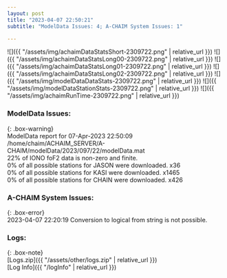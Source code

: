 ```yaml
---
layout: post
title: "2023-04-07 22:50:21"
subtitle: "ModelData Issues: 4; A-CHAIM System Issues: 1"

---
```


![]({{ "/assets/img/achaimDataStatsShort-2309722.png" | relative_url }})
![]({{ "/assets/img/achaimDataStatsLong00-2309722.png" | relative_url }})
![]({{ "/assets/img/achaimDataStatsLong01-2309722.png" | relative_url }})
![]({{ "/assets/img/achaimDataStatsLong02-2309722.png" | relative_url }})
![]({{ "/assets/img/modelDataDataStats-2309722.png" | relative_url }})
![]({{ "/assets/img/modelDataStationStats-2309722.png" | relative_url }})
![]({{ "/assets/img/achaimRunTime-2309722.png" | relative_url }})


### ModelData Issues:  
  
{: .box-warning}  
 ModelData report for 07-Apr-2023 22:50:09   
 /home/chaim/ACHAIM_SERVER/A-CHAIM/modelData/2023/097/22/modelData.mat   
 22% of IONO foF2 data is non-zero and finite.   
 0% of all possible stations for JASON were downloaded. x36   
 0% of all possible stations for KASI were downloaded. x1465   
 0% of all possible stations for CHAIN were downloaded. x426   
  
### A-CHAIM System Issues:  
  
{: .box-error}  
2023-04-07 22:20:19 Conversion to logical from string is not possible.  

### Logs:  
  
{: .box-note}  
[Logs.zip]({{ "/assets/other/logs.zip" | relative_url }})  
[Log Info]({{ "/logInfo" | relative_url }})  
